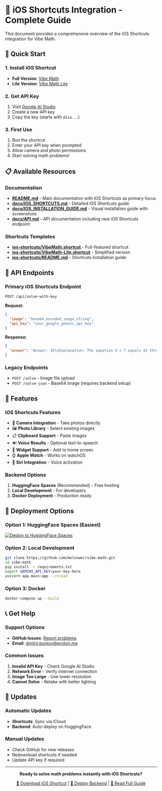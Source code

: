 # 📱 iOS Shortcuts Integration - Complete Guide

This document provides a comprehensive overview of the iOS Shortcuts integration for Vibe Math.

## 🚀 Quick Start

### 1. Install iOS Shortcut
- **Full Version**: [Vibe Math](https://www.icloud.com/shortcuts/c22a63e866814b4c9b5f59fe574e3131)
- **Lite Version**: [Vibe Math Lite](https://www.icloud.com/shortcuts/9f4a5b3c6e5f7g8h9i0j1k2l3m4n5o6p)

### 2. Get API Key
1. Visit [Google AI Studio](https://makersuite.google.com/app/apikey)
2. Create a new API key
3. Copy the key (starts with `AIza...`)

### 3. First Use
1. Run the shortcut
2. Enter your API key when prompted
3. Allow camera and photo permissions
4. Start solving math problems!

## 📋 Available Resources

### Documentation
- **[README.md](README.md)** - Main documentation with iOS Shortcuts as primary focus
- **[docs/IOS_SHORTCUTS.md](docs/IOS_SHORTCUTS.md)** - Detailed iOS Shortcuts guide
- **[docs/IOS_INSTALLATION_GUIDE.md](docs/IOS_INSTALLATION_GUIDE.md)** - Visual installation guide with screenshots
- **[docs/API.md](docs/API.md)** - API documentation including new iOS Shortcuts endpoint

### Shortcuts Templates
- **[ios-shortcuts/VibeMath.shortcut](ios-shortcuts/VibeMath.shortcut)** - Full-featured shortcut
- **[ios-shortcuts/VibeMath-Lite.shortcut](ios-shortcuts/VibeMath-Lite.shortcut)** - Simplified version
- **[ios-shortcuts/README.md](ios-shortcuts/README.md)** - Shortcuts installation guide

## 🔧 API Endpoints

### Primary iOS Shortcuts Endpoint
```
POST /api/solve-with-key
```

**Request:**
```json
{
  "image": "base64_encoded_image_string",
  "api_key": "your_google_gemini_api_key"
}
```

**Response:**
```json
{
  "answer": "Answer: 42\nExplanation: The equation 6 × 7 equals 42 through basic multiplication."
}
```

### Legacy Endpoints
- `POST /solve` - Image file upload
- `POST /solve-json` - Base64 image (requires backend setup)

## 🎯 Features

### iOS Shortcuts Features
- 📸 **Camera Integration** - Take photos directly
- 🖼️ **Photo Library** - Select existing images
- 📋 **Clipboard Support** - Paste images
- 🔊 **Voice Results** - Optional text-to-speech
- 📱 **Widget Support** - Add to home screen
- ⌚ **Apple Watch** - Works on watchOS
- 🎯 **Siri Integration** - Voice activation

### Backend Options
1. **HuggingFace Spaces** (Recommended) - Free hosting
2. **Local Development** - For developers
3. **Docker Deployment** - Production ready

## 🚀 Deployment Options

### Option 1: HuggingFace Spaces (Easiest)
[![Deploy to HuggingFace Spaces](https://huggingface.co/datasets/huggingface/badges/raw/main/deploy-to-spaces-lg.svg)](https://huggingface.co/spaces/new?template=d4ydy/vibe-math)

### Option 2: Local Development
```bash
git clone https://github.com/melonwer/vibe-math.git
cd vibe-math
pip install -r requirements.txt
export GEMINI_API_KEY=your-key-here
uvicorn app.main:app --reload
```

### Option 3: Docker
```bash
docker-compose up --build
```

## 📞 Get Help

### Support Options
- **GitHub Issues**: [Report problems](https://github.com/melonwer/vibe-math/issues)
- **Email**: dmitrii.burkov@proton.me

### Common Issues
1. **Invalid API Key** - Check Google AI Studio
2. **Network Error** - Verify internet connection
3. **Image Too Large** - Use lower resolution
4. **Cannot Solve** - Retake with better lighting

## 🔄 Updates

### Automatic Updates
- **Shortcuts**: Sync via iCloud
- **Backend**: Auto-deploy on HuggingFace

### Manual Updates
- Check GitHub for new releases
- Redownload shortcuts if needed
- Update API key if required

---

<div align="center">
  <p><strong>Ready to solve math problems instantly with iOS Shortcuts?</strong></p>
  <p>
    <a href="https://www.icloud.com/shortcuts/c22a63e866814b4c9b5f59fe574e3131">📱 Download iOS Shortcut</a> |
    <a href="https://huggingface.co/spaces/new?template=d4ydy/vibe-math">🚀 Deploy Backend</a> |
    <a href="docs/IOS_SHORTCUTS.md">📖 Read Full Guide</a>
  </p>
</div>